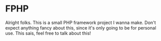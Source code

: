 # FPHP
Alright folks.
This is a small PHP framework project I wanna make.
Don't expect anything fancy about this, since it's only going to be for personal use.
This sais, feel free to talk about this!
